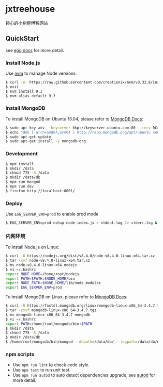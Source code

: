 # jxtreehouse

镜心的小树屋博客网站

## QuickStart

<!-- add docs here for user -->

see [egg docs][egg] for more detail.

### Install Node.js

Use [nvm][nvm] to manage Node versions:

```bash
$ curl -o- https://raw.githubusercontent.com/creationix/nvm/v0.33.8/install.sh | bash
$ exit
$ nvm install 9.3
$ nvm alias default 9.3
```

### Install MongoDB

To install MongoDB on Ubuntu 16.04, please refer to [MongoDB Docs][mongo-ubuntu]:

```bash
$ sudo apt-key adv --keyserver hkp://keyserver.ubuntu.com:80 --recv 0C49F3730359A14518585931BC711F9BA15703C6
$ echo "deb [ arch=amd64,arm64 ] http://repo.mongodb.org/apt/ubuntu xenial/mongodb-org/3.4 multiverse" | sudo tee /etc/apt/sources.list.d/mongodb-org-3.4.list
$ sudo apt-get update
$ sudo apt-get install -y mongodb-org
```

### Development

```bash
$ npm install
$ mkdir /data
$ chmod 775 -R /data
$ mkdir /data/db
$ npm run mongod
$ npm run dev
$ firefox http://localhost:8001/
```

### Deploy

Use `EGG_SERVER_ENV=prod` to enable prod mode

```bash
$ EGG_SERVER_ENV=prod nohup node index.js > stdout.log 2> stderr.log &
```

### 内网环境

To install Node.js on Linux:

```bash
$ curl -O https://nodejs.org/dist/v8.4.0/node-v8.4.0-linux-x64.tar.xz
$ tar -xvf node-v8.4.0-linux-x64.tar.xz
$ mv node-v8.4.0-linux-x64 nodejs
$ vi ~/.bashrc
export NODE_HOME=/home/root/nodejs
export PATH=$PATH:$NODE_HOME/bin
export NODE_PATH=$NODE_HOME/lib/node_modules
export EGG_SERVER_ENV=prod
```

To install MongoDB on Linux, please refer to [MongoDB Docs][mongo-linux]:

```bash
$ curl -O https://fastdl.mongodb.org/linux/mongodb-linux-x86_64-3.4.7.tgz
$ tar -zxvf mongodb-linux-x86_64-3.4.7.tgz
$ mv mongodb-linux-x86_64-3.4.7 mongodb
$ vi ~/.bashrc
export PATH=/home/root/mongodb/bin:$PATH
$ mkdir /data
$ chmod 775 -R /data
$ mkdir /data/db
$ /home/root/mongodb/bin/mongod --dbpath=/data/db/ --logpath=/data/db/mongod.log --fork
```

### npm scripts

- Use `npm run lint` to check code style.
- Use `npm test` to run unit test.
- Use `npm run autod` to auto detect dependencies upgrade, see [autod][autod] for more detail.


[egg]: https://eggjs.org
[nvm]: https://github.com/creationix/nvm
[mongo-ubuntu]: https://docs.mongodb.com/manual/tutorial/install-mongodb-on-ubuntu/
[mongo-centos]: https://docs.mongodb.com/manual/tutorial/install-mongodb-on-red-hat/
[mongo-linux]: https://docs.mongodb.com/manual/tutorial/install-mongodb-on-linux/
[autod]: https://www.npmjs.com/package/autod

